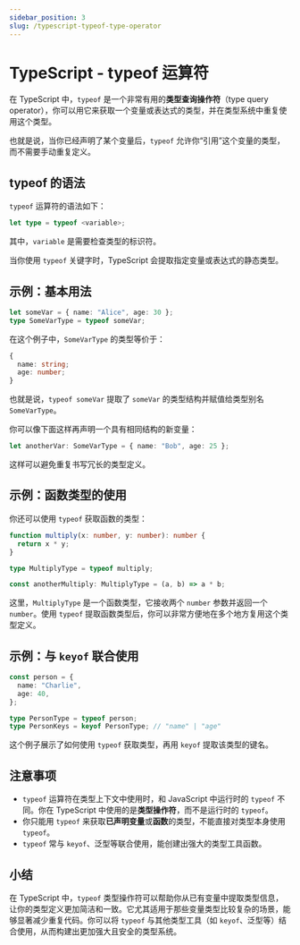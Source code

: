 ```yaml
---
sidebar_position: 3
slug: /typescript-typeof-type-operator
---
```


# TypeScript - typeof 运算符

在 TypeScript 中，`typeof` 是一个非常有用的**类型查询操作符**（type query operator），你可以用它来获取一个变量或表达式的类型，并在类型系统中重复使用这个类型。

也就是说，当你已经声明了某个变量后，`typeof` 允许你“引用”这个变量的类型，而不需要手动重复定义。



## typeof 的语法

`typeof` 运算符的语法如下：

```typescript
let type = typeof <variable>;
```

其中，`variable` 是需要检查类型的标识符。

当你使用 `typeof` 关键字时，TypeScript 会提取指定变量或表达式的静态类型。



## 示例：基本用法

```typescript
let someVar = { name: "Alice", age: 30 };
type SomeVarType = typeof someVar;
```

在这个例子中，`SomeVarType` 的类型等价于：

```typescript
{
  name: string;
  age: number;
}
```

也就是说，`typeof someVar` 提取了 `someVar` 的类型结构并赋值给类型别名 `SomeVarType`。

你可以像下面这样再声明一个具有相同结构的新变量：

```typescript
let anotherVar: SomeVarType = { name: "Bob", age: 25 };
```

这样可以避免重复书写冗长的类型定义。



## 示例：函数类型的使用

你还可以使用 `typeof` 获取函数的类型：

```typescript
function multiply(x: number, y: number): number {
  return x * y;
}

type MultiplyType = typeof multiply;

const anotherMultiply: MultiplyType = (a, b) => a * b;
```

这里，`MultiplyType` 是一个函数类型，它接收两个 `number` 参数并返回一个 `number`。使用 `typeof` 提取函数类型后，你可以非常方便地在多个地方复用这个类型定义。



## 示例：与 `keyof` 联合使用

```typescript
const person = {
  name: "Charlie",
  age: 40,
};

type PersonType = typeof person;
type PersonKeys = keyof PersonType; // "name" | "age"
```

这个例子展示了如何使用 `typeof` 获取类型，再用 `keyof` 提取该类型的键名。



## 注意事项

- `typeof` 运算符在类型上下文中使用时，和 JavaScript 中运行时的 `typeof` 不同。你在 TypeScript 中使用的是**类型操作符**，而不是运行时的 `typeof`。
- 你只能用 `typeof` 来获取**已声明变量**或**函数**的类型，不能直接对类型本身使用 `typeof`。
- `typeof` 常与 `keyof`、泛型等联合使用，能创建出强大的类型工具函数。



## 小结

在 TypeScript 中，`typeof` 类型操作符可以帮助你从已有变量中提取类型信息，让你的类型定义更加简洁和一致。它尤其适用于那些变量类型比较复杂的场景，能够显著减少重复代码。你可以将 `typeof` 与其他类型工具（如 `keyof`、泛型等）结合使用，从而构建出更加强大且安全的类型系统。
